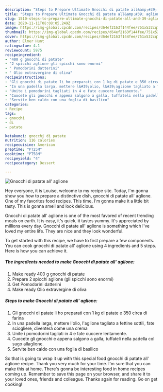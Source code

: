 ```yaml
---
description: "Steps to Prepare Ultimate Gnocchi di patate all&amp;#39; aglione"
title: "Steps to Prepare Ultimate Gnocchi di patate all&amp;#39; aglione"
slug: 1510-steps-to-prepare-ultimate-gnocchi-di-patate-all-and-39-aglione
date: 2020-11-11T08:08:05.249Z
image: https://img-global.cpcdn.com/recipes/d64ef2163f144fee/751x532cq70/gnocchi-di-patate-all-aglione-recipe-main-photo.jpg
thumbnail: https://img-global.cpcdn.com/recipes/d64ef2163f144fee/751x532cq70/gnocchi-di-patate-all-aglione-recipe-main-photo.jpg
cover: https://img-global.cpcdn.com/recipes/d64ef2163f144fee/751x532cq70/gnocchi-di-patate-all-aglione-recipe-main-photo.jpg
author: Elmer Hunt
ratingvalue: 4.1
reviewcount: 5975
recipeingredient:
- "400 g gnocchi di patate"
- "2 spicchi aglione gli spicchi sono enormi"
- " Pomodorini datterini"
- " Olio extravergine di oliva"
recipeinstructions:
- "Gli gnocchi di patate li ho preparati con 1 kg di patate e 350 circa di farina"
- "In una padella larga, mettere l&#39;olio, l&#39;aglione tagliato a fettine sottili, fate sciogliere, diventerà come una crema"
- "Unite i pomodorini tagliati in 4 e fate cuocere lentamente."
- "Cuocete gli gnocchi e appena salgono a galla, tuffateli nella padella col sugo allaglione."
- "Servite ben caldo con una foglia di basilico"
categories:
- Recipe
tags:
- gnocchi
- di
- patate

katakunci: gnocchi di patate 
nutrition: 116 calories
recipecuisine: American
preptime: "PT25M"
cooktime: "PT58M"
recipeyield: "4"
recipecategory: Dessert

---
```



![Gnocchi di patate all&#39; aglione](https://img-global.cpcdn.com/recipes/d64ef2163f144fee/751x532cq70/gnocchi-di-patate-all-aglione-recipe-main-photo.jpg)

Hey everyone, it is Louise, welcome to my recipe site. Today, I'm gonna show you how to prepare a distinctive dish, gnocchi di patate all&#39; aglione. One of my favorites food recipes. This time, I'm gonna make it a little bit tasty. This is gonna smell and look delicious.



Gnocchi di patate all&#39; aglione is one of the most favored of recent trending meals on earth. It is easy, it's quick, it tastes yummy. It's appreciated by millions every day. Gnocchi di patate all&#39; aglione is something which I've loved my entire life. They are nice and they look wonderful.


To get started with this recipe, we have to first prepare a few components. You can cook gnocchi di patate all&#39; aglione using 4 ingredients and 5 steps. Here is how you can achieve it.

<!--inarticleads1-->

##### The ingredients needed to make Gnocchi di patate all&#39; aglione:

1. Make ready 400 g gnocchi di patate
1. Prepare 2 spicchi aglione (gli spicchi sono enormi)
1. Get  Pomodorini datterini
1. Make ready  Olio extravergine di oliva




<!--inarticleads2-->

##### Steps to make Gnocchi di patate all&#39; aglione:

1. Gli gnocchi di patate li ho preparati con 1 kg di patate e 350 circa di farina
1. In una padella larga, mettere l&#39;olio, l&#39;aglione tagliato a fettine sottili, fate sciogliere, diventerà come una crema
1. Unite i pomodorini tagliati in 4 e fate cuocere lentamente.
1. Cuocete gli gnocchi e appena salgono a galla, tuffateli nella padella col sugo allaglione.
1. Servite ben caldo con una foglia di basilico




So that is going to wrap it up with this special food gnocchi di patate all&#39; aglione recipe. Thank you very much for your time. I'm sure that you can make this at home. There's gonna be interesting food in home recipes coming up. Remember to save this page on your browser, and share it to your loved ones, friends and colleague. Thanks again for reading. Go on get cooking!
